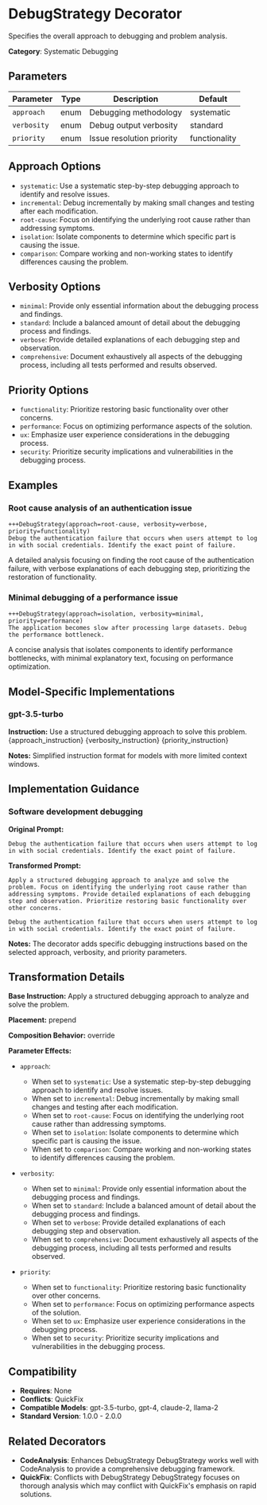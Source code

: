 # DebugStrategy Decorator

Specifies the overall approach to debugging and problem analysis.

**Category**: Systematic Debugging

## Parameters

| Parameter | Type | Description | Default |
|-----------|------|-------------|--------|
| `approach` | enum | Debugging methodology | systematic |
| `verbosity` | enum | Debug output verbosity | standard |
| `priority` | enum | Issue resolution priority | functionality |

## Approach Options

- `systematic`: Use a systematic step-by-step debugging approach to identify and resolve issues.
- `incremental`: Debug incrementally by making small changes and testing after each modification.
- `root-cause`: Focus on identifying the underlying root cause rather than addressing symptoms.
- `isolation`: Isolate components to determine which specific part is causing the issue.
- `comparison`: Compare working and non-working states to identify differences causing the problem.

## Verbosity Options

- `minimal`: Provide only essential information about the debugging process and findings.
- `standard`: Include a balanced amount of detail about the debugging process and findings.
- `verbose`: Provide detailed explanations of each debugging step and observation.
- `comprehensive`: Document exhaustively all aspects of the debugging process, including all tests performed and results observed.

## Priority Options

- `functionality`: Prioritize restoring basic functionality over other concerns.
- `performance`: Focus on optimizing performance aspects of the solution.
- `ux`: Emphasize user experience considerations in the debugging process.
- `security`: Prioritize security implications and vulnerabilities in the debugging process.

## Examples

### Root cause analysis of an authentication issue

```
+++DebugStrategy(approach=root-cause, verbosity=verbose, priority=functionality)
Debug the authentication failure that occurs when users attempt to log in with social credentials. Identify the exact point of failure.
```

A detailed analysis focusing on finding the root cause of the authentication failure, with verbose explanations of each debugging step, prioritizing the restoration of functionality.

### Minimal debugging of a performance issue

```
+++DebugStrategy(approach=isolation, verbosity=minimal, priority=performance)
The application becomes slow after processing large datasets. Debug the performance bottleneck.
```

A concise analysis that isolates components to identify performance bottlenecks, with minimal explanatory text, focusing on performance optimization.

## Model-Specific Implementations

### gpt-3.5-turbo

**Instruction:** Use a structured debugging approach to solve this problem. {approach_instruction} {verbosity_instruction} {priority_instruction}

**Notes:** Simplified instruction format for models with more limited context windows.


## Implementation Guidance

### Software development debugging

**Original Prompt:**
```
Debug the authentication failure that occurs when users attempt to log in with social credentials. Identify the exact point of failure.
```

**Transformed Prompt:**
```
Apply a structured debugging approach to analyze and solve the problem. Focus on identifying the underlying root cause rather than addressing symptoms. Provide detailed explanations of each debugging step and observation. Prioritize restoring basic functionality over other concerns.

Debug the authentication failure that occurs when users attempt to log in with social credentials. Identify the exact point of failure.
```

**Notes:** The decorator adds specific debugging instructions based on the selected approach, verbosity, and priority parameters.

## Transformation Details

**Base Instruction:** Apply a structured debugging approach to analyze and solve the problem.

**Placement:** prepend

**Composition Behavior:** override

**Parameter Effects:**

- `approach`:
  - When set to `systematic`: Use a systematic step-by-step debugging approach to identify and resolve issues.
  - When set to `incremental`: Debug incrementally by making small changes and testing after each modification.
  - When set to `root-cause`: Focus on identifying the underlying root cause rather than addressing symptoms.
  - When set to `isolation`: Isolate components to determine which specific part is causing the issue.
  - When set to `comparison`: Compare working and non-working states to identify differences causing the problem.

- `verbosity`:
  - When set to `minimal`: Provide only essential information about the debugging process and findings.
  - When set to `standard`: Include a balanced amount of detail about the debugging process and findings.
  - When set to `verbose`: Provide detailed explanations of each debugging step and observation.
  - When set to `comprehensive`: Document exhaustively all aspects of the debugging process, including all tests performed and results observed.

- `priority`:
  - When set to `functionality`: Prioritize restoring basic functionality over other concerns.
  - When set to `performance`: Focus on optimizing performance aspects of the solution.
  - When set to `ux`: Emphasize user experience considerations in the debugging process.
  - When set to `security`: Prioritize security implications and vulnerabilities in the debugging process.

## Compatibility

- **Requires**: None
- **Conflicts**: QuickFix
- **Compatible Models**: gpt-3.5-turbo, gpt-4, claude-2, llama-2
- **Standard Version**: 1.0.0 - 2.0.0

## Related Decorators

- **CodeAnalysis**: Enhances DebugStrategy DebugStrategy works well with CodeAnalysis to provide a comprehensive debugging framework.
- **QuickFix**: Conflicts with DebugStrategy DebugStrategy focuses on thorough analysis which may conflict with QuickFix's emphasis on rapid solutions.
